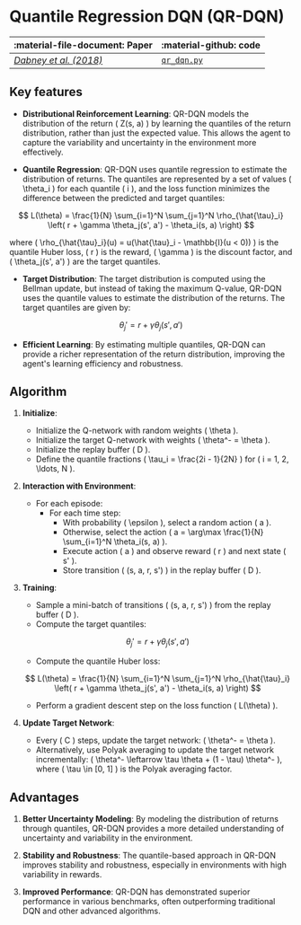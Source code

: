 # Quantile Regression DQN (QR-DQN)

| :material-file-document: Paper      |:material-github: code |
| ----------- | ----------- |
|*[Dabney et al. (2018)](https://arxiv.org/abs/1710.10044)*| [`qr_dqn.py`](https://github.com/EdanToledo/Stoix/blob/main/stoix/systems/q_learning/ff_qr_dqn.py) |

## Key features

* **Distributional Reinforcement Learning**: QR-DQN models the distribution of the return \( Z(s, a) \) by learning the quantiles of the return distribution, rather than just the expected value. This allows the agent to capture the variability and uncertainty in the environment more effectively.

* **Quantile Regression**: QR-DQN uses quantile regression to estimate the distribution of returns. The quantiles are represented by a set of values \( \theta_i \) for each quantile \( i \), and the loss function minimizes the difference between the predicted and target quantiles:

$$
L(\theta) = \frac{1}{N} \sum_{i=1}^N \sum_{j=1}^N \rho_{\hat{\tau}_i} \left( r + \gamma \theta_j(s', a') - \theta_i(s, a) \right)
$$

where \( \rho_{\hat{\tau}_i}(u) = u(\hat{\tau}_i - \mathbb{I}(u < 0)) \) is the quantile Huber loss, \( r \) is the reward, \( \gamma \) is the discount factor, and \( \theta_j(s', a') \) are the target quantiles.

* **Target Distribution**: The target distribution is computed using the Bellman update, but instead of taking the maximum Q-value, QR-DQN uses the quantile values to estimate the distribution of the returns. The target quantiles are given by:

$$
\theta_j' = r + \gamma \theta_j(s', a')
$$

* **Efficient Learning**: By estimating multiple quantiles, QR-DQN can provide a richer representation of the return distribution, improving the agent's learning efficiency and robustness.

## Algorithm

1. **Initialize**:
    - Initialize the Q-network with random weights \( \theta \).
    - Initialize the target Q-network with weights \( \theta^- = \theta \).
    - Initialize the replay buffer \( D \).
    - Define the quantile fractions \( \tau_i = \frac{2i - 1}{2N} \) for \( i = 1, 2, \ldots, N \).

2. **Interaction with Environment**:
    - For each episode:
        - For each time step:
            - With probability \( \epsilon \), select a random action \( a \).
            - Otherwise, select the action \( a = \arg\max \frac{1}{N} \sum_{i=1}^N \theta_i(s, a) \).
            - Execute action \( a \) and observe reward \( r \) and next state \( s' \).
            - Store transition \( (s, a, r, s') \) in the replay buffer \( D \).

3. **Training**:
    - Sample a mini-batch of transitions \( (s, a, r, s') \) from the replay buffer \( D \).
    - Compute the target quantiles:

    $$
    \theta_j' = r + \gamma \theta_j(s', a')
    $$

    - Compute the quantile Huber loss:

    $$
    L(\theta) = \frac{1}{N} \sum_{i=1}^N \sum_{j=1}^N \rho_{\hat{\tau}_i} \left( r + \gamma \theta_j(s', a') - \theta_i(s, a) \right)
    $$

    - Perform a gradient descent step on the loss function \( L(\theta) \).

4. **Update Target Network**:
    - Every \( C \) steps, update the target network: \( \theta^- = \theta \).
    - Alternatively, use Polyak averaging to update the target network incrementally: \( \theta^- \leftarrow \tau \theta + (1 - \tau) \theta^- \), where \( \tau \in [0, 1] \) is the Polyak averaging factor.

## Advantages
1. **Better Uncertainty Modeling**: By modeling the distribution of returns through quantiles, QR-DQN provides a more detailed understanding of uncertainty and variability in the environment.

2. **Stability and Robustness**: The quantile-based approach in QR-DQN improves stability and robustness, especially in environments with high variability in rewards.

3. **Improved Performance**: QR-DQN has demonstrated superior performance in various benchmarks, often outperforming traditional DQN and other advanced algorithms.
